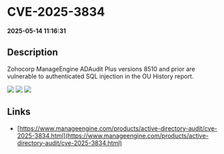# CVE-2025-3834

**2025-05-14 11:16:31**

## Description
Zohocorp ManageEngine ADAudit Plus versions 8510 and prior are vulnerable to authenticated SQL injection in the OU History report.

![](https://img.shields.io/static/v1?label=Score&message=8.1&color=red)
![](https://img.shields.io/static/v1?label=Severity&message=HIGH&color=red)
![](https://img.shields.io/static/v1?label=CWE&message=SQL&color=green)

## Links
- [https://www.manageengine.com/products/active-directory-audit/cve-2025-3834.html](https://www.manageengine.com/products/active-directory-audit/cve-2025-3834.html)
